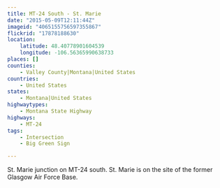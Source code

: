 ```yaml
---
title: MT-24 South - St. Marie
date: "2015-05-09T12:11:44Z"
imageid: "4065155756597355867"
flickrid: "17878188630"
location:
    latitude: 48.40778901604539
    longitude: -106.56365990638733
places: []
counties:
    - Valley County|Montana|United States
countries:
    - United States
states:
    - Montana|United States
highwaytypes:
    - Montana State Highway
highways:
    - MT-24
tags:
    - Intersection
    - Big Green Sign

---
```

St. Marie junction on MT-24 south.  St. Marie is on the site of the former Glasgow Air  Force Base.